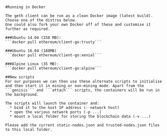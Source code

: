 ``` work in progress

#Running in Docker

The geth client can be run as a clean Docker image (latest build). Choose one of the distros below.
One could also fork your own Docker off of these and customise it further as required.

###Ubuntu 14.04 (158 MB):
```docker pull ethereum/client-go:trusty```

###Ubuntu 16.04 (180MB)
```docker pull ethereum/client-go:xenial```

###Alpine Linux (35 MB):
```docker pull ethereum/client-go:alpine```

##New scripts
For our purposes we can then use these alternate scripts to initialise and then start it in mining or non-mining mode. Apart from the ```genisis``` and ```attach``` scripts, the containers will be run in the background.

The scripts will launch the container and:
  * bind it to the host IP address (--network host)
  * open the various network ports (-p ...)
  * mount a local folder for storing the blockchain data (-v ...)
  
Please add the current static-nodes.json and trusted-nodes.json files to this local folder.




